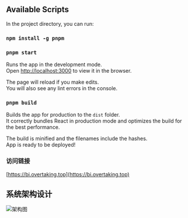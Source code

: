 ## Available Scripts

In the project directory, you can run:

### `npm install -g pnpm`

### `pnpm start`

Runs the app in the development mode.\
Open [http://localhost:3000](http://localhost:3000) to view it in the browser.

The page will reload if you make edits.\
You will also see any lint errors in the console.

### `pnpm build`

Builds the app for production to the `dist` folder.\
It correctly bundles React in production mode and optimizes the build for the best performance.

The build is minified and the filenames include the hashes.\
App is ready to be deployed!

### 访问链接

[https://bi.overtaking.top](https://bi.overtaking.top)

## 系统架构设计

![架构图](https://static.overtaking.top/dashboard-bi.png)
